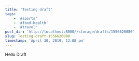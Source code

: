 ```yaml
---
title: 'Testing draft'
tags:
    - '#sports'
    - '#food-health'
    - '#travel'
post_dir: 'http://localhost:8000//storage/drafts/1556626080'
slug: Testing-draft-1556626080
timestamp: 'April 30, 2019, 12:08 pm'
---
```

Hello Draft